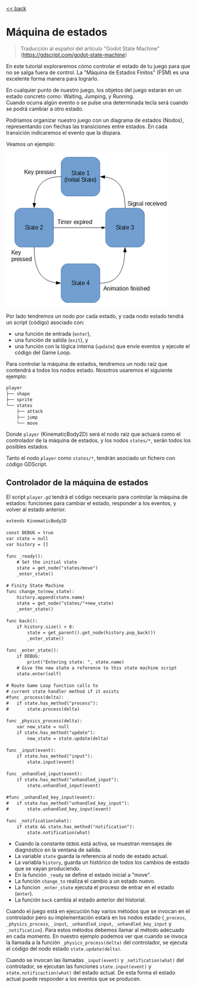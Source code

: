 
[<< back](../README.md)

# Máquina de estados

> Traducción al español del artículo "Godot State Machine" (https://gdscript.com/godot-state-machine)

En este tutorial exploraremos cómo controlar el estado de tu juego para que no se salga fuera de control.
La "Máquina de Estados Finitos" (FSM) es una excelente forma manera para lograrlo.

En cualquier punto de nuestro juego, los objetos del juego estarán en un estado concreto como: Waiting, Jumping, y Running.  
Cuando ocurra algún evento o se pulse una determinada tecla será cuando se podrá cambiar a otro estado.

Podríamos organizar nuestro juego con un diagrama de estados (Nodos), representando con flechas las transiciones entre estados. En cada transición indicaremos el evento que la dispara.

Veamos un ejemplo:

![](images/states-0.png)

Por lado tendremos un nodo por cada estado, y cada nodo estado tendrá un script (código) asociado con:
* una función de entrada (`enter`),
* una función de salida (`exit`), y
* una función con la lógica interna (`update`) que envíe eventos y ejecute el código del Game Loop.

Para controlar la máquina de estados, tendremos un nodo raíz que contendrá a todos los nodos estado. Nosotros usaremos el siguiente ejemplo:

```
player
├── shape
├── sprite
└── states
    ├── attack
    ├── jump
    └── move
```

Donde `player` (KinematicBody2D) será el nodo raíz que actuará como el controlador de la máquina de estados, y los nodos `states/*`, serán todos los posibles estados.

Tanto el nodo `player` como `states/*`, tendrán asociado un fichero con código GDScript.


## Controlador de la máquina de estados

El script `player.gd` tendrá el código necesario para controlar la máquina de estados: funciones para cambiar el estado, responder a los eventos, y volver al estado anterior.


```
extends KinematicBody2D

const DEBUG = true
var state = null
var history = []

func _ready():
	# Set the initial state
	state = get_node("states/move")
	_enter_state()

# Finity State Machine
func change_to(new_state):
	history.append(state.name)
	state = get_node("states/"+new_state)
	_enter_state()

func back():
	if history.size() > 0:
		state = get_parent().get_node(history.pop_back())
		_enter_state()

func _enter_state():
	if DEBUG:
		print("Entering state: ", state.name)
	# Give the new state a reference to this state machine script
	state.enter(self)

# Route Game Loop function calls to
# current state handler method if it exists
#func _process(delta):
#	if state.has_method("process"):
#		state.process(delta)

func _physics_process(delta):
	var new_state = null
	if state.has_method("update"):
		new_state = state.update(delta)

func _input(event):
	if state.has_method("input"):
		state.input(event)

func _unhandled_input(event):
	if state.has_method("unhandled_input"):
		state.unhandled_input(event)

#func _unhandled_key_input(event):
#	if state.has_method("unhandled_key_input"):
#		state.unhandled_key_input(event)

func _notification(what):
	if state && state.has_method("notification"):
		state.notification(what)

```

* Cuando la constante `DEBUG` está activa, se muestran mensajes de diagnóstico en la ventana de salida.
* La variable `state` guarda la referencia al nodo de estado actual.
* La variabla `history`, guarda un histórico de todos los cambios de estado que se vayan produciendo.
* En la función `_ready` se define el estado inicial a "move".
* La función `change_to` realiza el cambio a un estado nuevo.
* La funcion `_enter_state` ejecuta el proceso de entrar en el estado (`enter`).
* La función `back` cambia al estado anterior del historial.

Cuando el juego está en ejecución hay varios métodos que se invocan en el controlador pero su implementación estará en los nodos estado (`_process`, `_physics_process`, `_input`, `_unhandled_input`, `_unhandled_key_input` y `_notification`). Para estos métodos debemos llamar al método adecuado en cada momento. En nuestro ejemplo podemos ver que cuando se invoca la llamada a la función `_physics_process(delta)` del controlador, se ejecuta el código del nodo estado `state.update(delta)`.

Cuando se invocan las llamadas `_input(event)` y `_notification(what)` del controlador, se ejecutan las funciones `state.input(event)` y `state.notificaction(what)` del estado actual. De esta forma el estado actual puede responder a los eventos que se producen.
